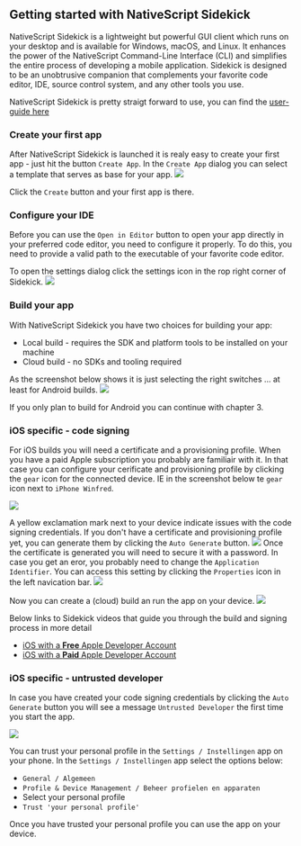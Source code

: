 ## Getting started with NativeScript Sidekick


NativeScript Sidekick is a lightweight but powerful GUI client which runs on your desktop and is available for Windows, 
macOS, and Linux. It enhances the power of the NativeScript Command-Line Interface (CLI) and simplifies the entire 
process of developing a mobile application. Sidekick is designed to be an unobtrusive companion that complements your 
favorite code editor, IDE, source control system, and any other tools you use.

NativeScript Sidekick is pretty straigt forward to use, you can find the [user-guide here](https://docs.nativescript.org/sidekick/user-guide/)

### Create your first app
After NativeScript Sidekick is launched it is realy easy to create your first app - just hit the button `Create App`.
In the `Create App` dialog you can select a template that serves as base for your app. 
<img src="images/chapter2/sidekick-create-app.png" class="img-large" />

Click the `Create` button and your first app is there.

### Configure your IDE
Before you can use the `Open in Editor` button to open your app directly in your preferred code editor, you need to 
configure it properly. To do this, you need to provide a valid path to the executable of your favorite code editor.

To open the settings dialog click the settings icon in the rop right corner of Sidekick.
<img src="images/chapter2/sidekick-settings.png" class="img-small" />

### Build your app

With NativeScript Sidekick you have two choices for building your app:

 * Local build - requires the SDK and platform tools to be installed on your machine
 * Cloud build - no SDKs and tooling required

As the screenshot below shows it is just selecting the right switches ... at least for Android builds. 
<img src="images/chapter2/sidekick-build.png" class="img-large" /> 

If you only plan to build for Android you can continue with chapter 3.
 

### iOS specific - code signing
For iOS builds you will need a certificate and a provisioning profile. When you have a paid Apple subscription
you probably are familiair with it. In that case you can configure your cerificate and provisioning profile 
by clicking the `gear` icon for the connected device. IE in the screenshot below te `gear` icon next
to `iPhone Winfred`.

<img src="images/chapter2/sidekick-ios-sign1.png" class="img-large" />

A yellow exclamation mark next to your device indicate issues with the code signing credentials.
If you don't have a certificate and provisioning profile yet, you can generate them by clicking the 
`Auto Generate` button.
<img src="images/chapter2/sidekick-ios-sign3.png" class="img-large" />
Once the certificate is generated you will need to secure it with a password.
In case you get an eror, you probably need to change the `Application Identifier`. You can access this setting
by clicking the `Properties` icon in the left navication bar.
<img src="images/chapter2/sidekick-ios-sign4.png" class="img-large" />

Now you can create a (cloud) build an run the app on your device. 
<img src="images/chapter2/sidekick-ios-sign8.png" class="img-large" />

Below links to Sidekick videos that guide you through the build and signing process in more detail 
 * [iOS with a **Free** Apple Developer Account](https://www.youtube.com/watch?time_continue=6&v=5gKuR2UCOnM)
 * [iOS with a **Paid** Apple Developer Account](https://www.youtube.com/watch?time_continue=6&v=5gKuR2UCOnM)


 
### iOS specific - untrusted developer
In case you have created your code signing credentials by clicking the `Auto Generate` button you will see 
a message `Untrusted Developer` the first time you start the app. 

<img src="images/chapter2/untrusted-developer.png" class="img-small" />

You can trust your personal profile in the `Settings / Instellingen` app on your phone. In the `Settings / Instellingen` 
app select the options below:
 * `General / Algemeen` 
 * `Profile & Device Management / Beheer profielen en apparaten`
 * Select your personal profile
 * `Trust 'your personal profile'`
 
Once you have trusted your personal profile you can use the app on your device.



